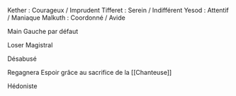 
Kether : Courageux / Imprudent
Tifferet : Serein / Indifférent
Yesod : Attentif / Maniaque
Malkuth : Coordonné / Avide

Main Gauche par défaut

Loser Magistral

Désabusé

Regagnera Espoir grâce au sacrifice de la [[Chanteuse]]

Hédoniste